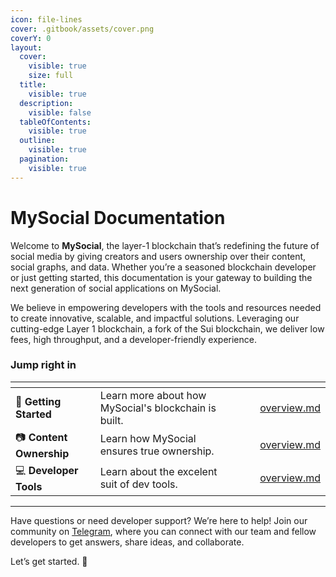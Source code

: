 ```yaml
---
icon: file-lines
cover: .gitbook/assets/cover.png
coverY: 0
layout:
  cover:
    visible: true
    size: full
  title:
    visible: true
  description:
    visible: false
  tableOfContents:
    visible: true
  outline:
    visible: true
  pagination:
    visible: true
---
```


# MySocial Documentation

Welcome to **MySocial**, the layer-1 blockchain that’s redefining the future of social media by giving creators and users ownership over their content, social graphs, and data. Whether you’re a seasoned blockchain developer or just getting started, this documentation is your gateway to building the next generation of social applications on MySocial.

We believe in empowering developers with the tools and resources needed to create innovative, scalable, and impactful solutions. Leveraging our cutting-edge Layer 1 blockchain, a fork of the Sui blockchain, we deliver low fees, high throughput, and a developer-friendly experience.

### Jump right in

<table data-view="cards"><thead><tr><th></th><th></th><th data-hidden data-card-cover data-type="files"></th><th data-hidden></th><th data-hidden data-card-target data-type="content-ref"></th></tr></thead><tbody><tr><td><strong>🚀 Getting Started</strong></td><td>Learn more about how MySocial's blockchain is built.</td><td></td><td></td><td><a href="blockchain/overview.md">overview.md</a></td></tr><tr><td>📷 <strong>Content Ownership</strong></td><td>Learn how MySocial ensures true ownership.</td><td></td><td></td><td><a href="content-ownership/overview.md">overview.md</a></td></tr><tr><td>💻 <strong>Developer Tools</strong></td><td>Learn about the excelent suit of dev tools.</td><td></td><td></td><td><a href="developer-tools/overview.md">overview.md</a></td></tr></tbody></table>

***

Have questions or need developer support? We’re here to help! Join our community on [Telegram](https://t.me/mysocial_chain), where you can connect with our team and fellow developers to get answers, share ideas, and collaborate.

Let’s get started. 🚀
